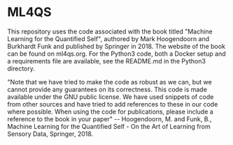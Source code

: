 # ML4QS

This repository uses  the code associated with the book titled "Machine Learning for the Quantified Self", authored by Mark Hoogendoorn and Burkhardt Funk and published by Springer in 2018. The website of the book can be found on ml4qs.org. For the Python3 code, both a Docker setup and a requirements file are available, see the README.md in the Python3 directory.

"Note that we have tried to make the code as robust as we can, but we cannot provide any guarantees on its correctness. This code is made available under the GNU public license. We have used snippets of code from other sources and have tried to add references to these in our code where possible. When using the code for publications, please include a reference to the book in your paper"
-- Hoogendoorn, M. and Funk, B., Machine Learning for the Quantified Self - On the Art of Learning from Sensory Data, Springer, 2018.

